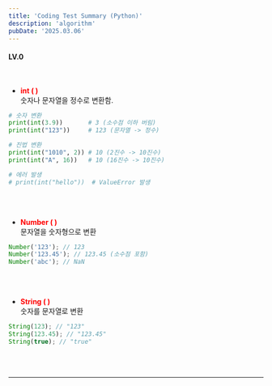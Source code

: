 ```yaml
---
title: 'Coding Test Summary (Python)'
description: 'algorithm'
pubDate: '2025.03.06'
---
```


#### LV.0

<br>

- <span style="color:red; font-weight:bold;" >int ( )</span>  
  숫자나 문자열을 정수로 변환함.

```python
# 숫자 변환
print(int(3.9))       # 3 (소수점 이하 버림)
print(int("123"))     # 123 (문자열 -> 정수)

# 진법 변환
print(int("1010", 2)) # 10 (2진수 -> 10진수)
print(int("A", 16))   # 10 (16진수 -> 10진수)

# 에러 발생
# print(int("hello"))  # ValueError 발생
```

<br>
<br>

- <span style="color:red; font-weight:bold;" >Number ( )</span>  
  문자열을 숫자형으로 변환

```javascript
Number('123'); // 123
Number('123.45'); // 123.45 (소수점 포함)
Number('abc'); // NaN
```

<br>
<br>

- <span style="color:red; font-weight:bold;" >String ( )</span>  
   숫자를 문자열로 변환

```javascript
String(123); // "123"
String(123.45); // "123.45"
String(true); // "true"
```

<br>
<br>

---

<style>
  h1 {
      font-size: 1.8em;
      margin-bottom: 20px;
      color: #34495E;

      }
</style>

<script src="https://utteranc.es/client.js"
        repo="tjsgh1217/tjsgh1217.github.io"
        issue-term="pathname"
        theme="github-light"
        crossorigin="anonymous"
        async>
</script>
